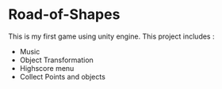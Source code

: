 # Road-of-Shapes
 This is my first game using unity engine. 
 This project includes :
+ Music
+ Object Transformation 
+ Highscore menu
+ Collect Points and objects
